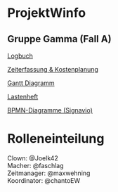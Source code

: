 # ProjektWinfo
## Gruppe Gamma (Fall A)

[Logbuch](https://github.com/chantoEW/ProjektWinfo/issues)

[Zeiterfassung & Kostenplanung](https://w-hs.sciebo.de/f/312592459)   

[Gantt Diagramm](https://w-hs.sciebo.de/f/313560067)   
  
[Lastenheft](https://moodle.w-hs.de/pluginfile.php/485234/mod_resource/content/3/20240411_Lastenheft_DVProjektWinfo_SS2024_Autovermietung.pdf)

[BPMN-Diagramme (Signavio)](https://academic.signavio.com/p/explorer#)    

# Rolleneinteilung

Clown: @Joelk42   
Macher: @faschlag  
Zeitmanager: @maxwehning  
Koordinator: @chantoEW  
